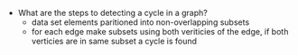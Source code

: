 - What are the steps to detecting a cycle in a graph?
  - data set elements paritioned into non-overlapping subsets 
  - for each edge make subsets using both veriticies of the edge, if both verticies are in same subset a cycle is found 